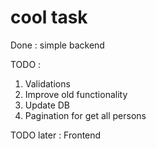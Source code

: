 # cool task
Done : 
simple backend


TODO : 
1. Validations
2. Improve old functionality
3. Update DB
4. Pagination for get all persons


TODO later : 
Frontend
